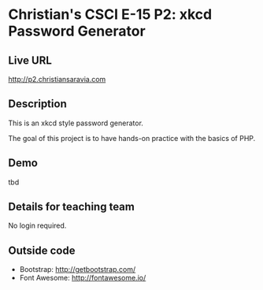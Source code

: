# Christian's CSCI E-15 P2: xkcd Password Generator

## Live URL
<http://p2.christiansaravia.com>

## Description
This is an xkcd style password generator.

The goal of this project is to have hands-on practice with the basics of PHP.

## Demo
tbd

## Details for teaching team
No login required.

## Outside code
* Bootstrap: http://getbootstrap.com/
* Font Awesome: http://fontawesome.io/
